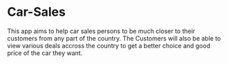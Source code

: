 # Car-Sales
This app aims to help car sales persons to be much closer to their customers from any part of the country. The Customers will also be able to view various deals accross the country to get a better choice and good price of the car they want.
